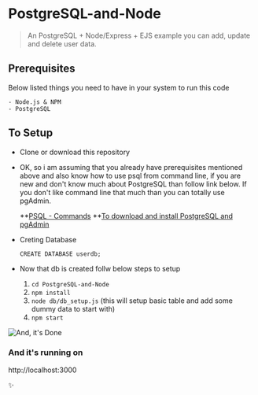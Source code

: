 # PostgreSQL-and-Node
> An PostgreSQL + Node/Express + EJS example you can add, update and delete user data.

## Prerequisites
Below listed things you need to have in your system to run this code

```
- Node.js & NPM
- PostgreSQL
```

## To Setup
* Clone or download this repository

* OK, so i am assuming that you already have prerequisites mentioned above and also know how to use psql from command line, if you are new and don't know much about PostgreSQL than follow link below. If you don't like command line that much than you can totally use pgAdmin.

    **[PSQL - Commands](https://www.postgresqltutorial.com/psql-commands/)
    **[To download and install PostgreSQL and pgAdmin](https://www.guru99.com/download-install-postgresql.html)

* Creting Database

    ```
    CREATE DATABASE userdb;
    ```

* Now that db is created follw below steps to setup

    1. `cd PostgreSQL-and-Node`
    2. `npm install`
    3. `node db/db_setup.js` (this will setup basic table and add some dummy data to start with)
    4. `npm start`

![And, it's Done](https://gph.is/2pz6zdO)
### And it's running on
http://localhost:3000

:sparkles: